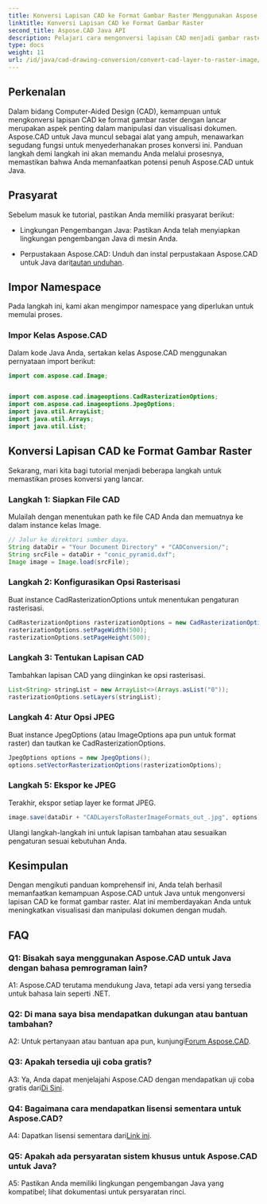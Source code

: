 ```yaml
---
title: Konversi Lapisan CAD ke Format Gambar Raster Menggunakan Aspose.CAD untuk Java
linktitle: Konversi Lapisan CAD ke Format Gambar Raster
second_title: Aspose.CAD Java API
description: Pelajari cara mengonversi lapisan CAD menjadi gambar raster dengan mudah menggunakan Aspose.CAD untuk Java. Ikuti panduan langkah demi langkah kami untuk visualisasi dokumen yang lancar.
type: docs
weight: 11
url: /id/java/cad-drawing-conversion/convert-cad-layer-to-raster-image/
---
```

## Perkenalan

Dalam bidang Computer-Aided Design (CAD), kemampuan untuk mengkonversi lapisan CAD ke format gambar raster dengan lancar merupakan aspek penting dalam manipulasi dan visualisasi dokumen. Aspose.CAD untuk Java muncul sebagai alat yang ampuh, menawarkan segudang fungsi untuk menyederhanakan proses konversi ini. Panduan langkah demi langkah ini akan memandu Anda melalui prosesnya, memastikan bahwa Anda memanfaatkan potensi penuh Aspose.CAD untuk Java.

## Prasyarat

Sebelum masuk ke tutorial, pastikan Anda memiliki prasyarat berikut:

- Lingkungan Pengembangan Java: Pastikan Anda telah menyiapkan lingkungan pengembangan Java di mesin Anda.

-  Perpustakaan Aspose.CAD: Unduh dan instal perpustakaan Aspose.CAD untuk Java dari[tautan unduhan](https://releases.aspose.com/cad/java/).

## Impor Namespace

Pada langkah ini, kami akan mengimpor namespace yang diperlukan untuk memulai proses.

### Impor Kelas Aspose.CAD

Dalam kode Java Anda, sertakan kelas Aspose.CAD menggunakan pernyataan import berikut:

```java
import com.aspose.cad.Image;


import com.aspose.cad.imageoptions.CadRasterizationOptions;
import com.aspose.cad.imageoptions.JpegOptions;
import java.util.ArrayList;
import java.util.Arrays;
import java.util.List;
```

## Konversi Lapisan CAD ke Format Gambar Raster

Sekarang, mari kita bagi tutorial menjadi beberapa langkah untuk memastikan proses konversi yang lancar.

### Langkah 1: Siapkan File CAD

Mulailah dengan menentukan path ke file CAD Anda dan memuatnya ke dalam instance kelas Image.

```java
// Jalur ke direktori sumber daya.
String dataDir = "Your Document Directory" + "CADConversion/";
String srcFile = dataDir + "conic_pyramid.dxf";
Image image = Image.load(srcFile);
```

### Langkah 2: Konfigurasikan Opsi Rasterisasi

Buat instance CadRasterizationOptions untuk menentukan pengaturan rasterisasi.

```java
CadRasterizationOptions rasterizationOptions = new CadRasterizationOptions();
rasterizationOptions.setPageWidth(500);
rasterizationOptions.setPageHeight(500);
```

### Langkah 3: Tentukan Lapisan CAD

Tambahkan lapisan CAD yang diinginkan ke opsi rasterisasi.

```java
List<String> stringList = new ArrayList<>(Arrays.asList("0"));
rasterizationOptions.setLayers(stringList);
```

### Langkah 4: Atur Opsi JPEG

Buat instance JpegOptions (atau ImageOptions apa pun untuk format raster) dan tautkan ke CadRasterizationOptions.

```java
JpegOptions options = new JpegOptions();
options.setVectorRasterizationOptions(rasterizationOptions);
```

### Langkah 5: Ekspor ke JPEG

Terakhir, ekspor setiap layer ke format JPEG.

```java
image.save(dataDir + "CADLayersToRasterImageFormats_out_.jpg", options);
```

Ulangi langkah-langkah ini untuk lapisan tambahan atau sesuaikan pengaturan sesuai kebutuhan Anda.

## Kesimpulan

Dengan mengikuti panduan komprehensif ini, Anda telah berhasil memanfaatkan kemampuan Aspose.CAD untuk Java untuk mengonversi lapisan CAD ke format gambar raster. Alat ini memberdayakan Anda untuk meningkatkan visualisasi dan manipulasi dokumen dengan mudah.

## FAQ

### Q1: Bisakah saya menggunakan Aspose.CAD untuk Java dengan bahasa pemrograman lain?

A1: Aspose.CAD terutama mendukung Java, tetapi ada versi yang tersedia untuk bahasa lain seperti .NET.

### Q2: Di mana saya bisa mendapatkan dukungan atau bantuan tambahan?

 A2: Untuk pertanyaan atau bantuan apa pun, kunjungi[Forum Aspose.CAD](https://forum.aspose.com/c/cad/19).

### Q3: Apakah tersedia uji coba gratis?

 A3: Ya, Anda dapat menjelajahi Aspose.CAD dengan mendapatkan uji coba gratis dari[Di Sini](https://releases.aspose.com/).

### Q4: Bagaimana cara mendapatkan lisensi sementara untuk Aspose.CAD?

 A4: Dapatkan lisensi sementara dari[Link ini](https://purchase.aspose.com/temporary-license/).

### Q5: Apakah ada persyaratan sistem khusus untuk Aspose.CAD untuk Java?

A5: Pastikan Anda memiliki lingkungan pengembangan Java yang kompatibel; lihat dokumentasi untuk persyaratan rinci.